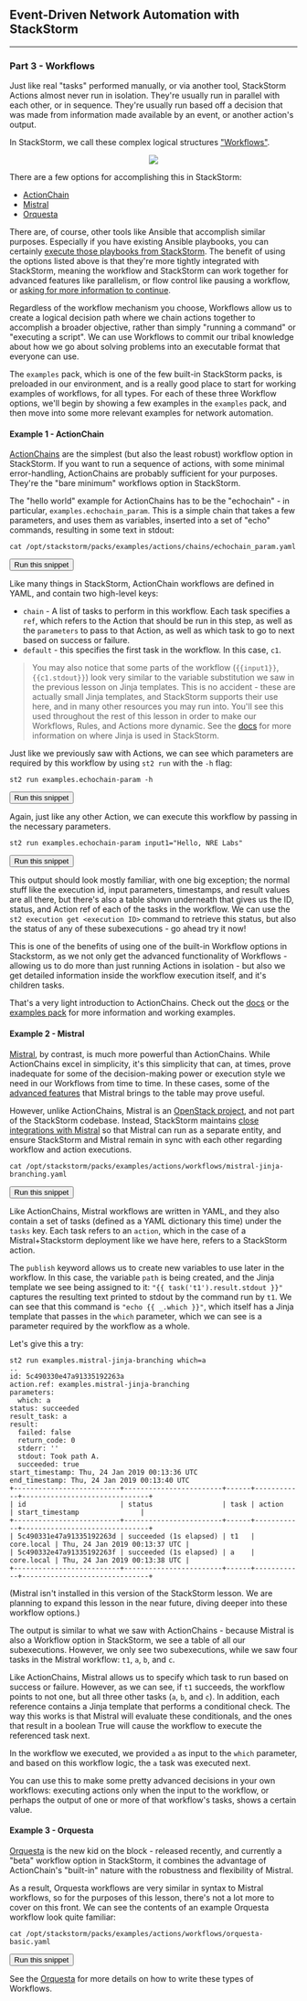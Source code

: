 ## Event-Driven Network Automation with StackStorm

---

### Part 3 - Workflows

Just like real "tasks" performed manually, or via another tool, StackStorm Actions almost never run in isolation. They're usually run in parallel with each other, or in sequence. They're usually run based off a decision that was made from information made available by an event, or another action's output.

In StackStorm, we call these complex logical structures ["Workflows"](https://docs.stackstorm.com/workflows.html).

<div style="text-align:center;"><img src="https://raw.githubusercontent.com/nre-learning/antidote/master/lessons/lesson-15/workflows.png"></div>

There are a few options for accomplishing this in StackStorm:

- [ActionChain](https://docs.stackstorm.com/actionchain.html)
- [Mistral](https://docs.stackstorm.com/mistral.html)
- [Orquesta](https://docs.stackstorm.com/orquesta.html)

There are, of course, other tools like Ansible that accomplish similar purposes. Especially if you have existing Ansible playbooks, you can certainly [execute those playbooks from StackStorm](https://github.com/StackStorm-Exchange/stackstorm-ansible). The benefit of using the options listed above is that they're more tightly integrated with StackStorm, meaning the workflow and StackStorm can work together for advanced features like parallelism, or flow control like pausing a workflow, or [asking for more information to continue](https://docs.stackstorm.com/inquiries.html).

Regardless of the workflow mechanism you choose, Workflows allow us to create a logical decision path where we chain actions together to accomplish a broader objective, rather than simply "running a command" or "executing a script". We can use Workflows to commit our tribal knowledge about how we go about solving problems into an executable format that everyone can use.

The `examples` pack, which is one of the few built-in StackStorm packs, is preloaded in our environment, and is a really good place to start for working examples of workflows, for all types. For each of these three Workflow options, we'll begin by showing a few examples in the `examples` pack, and then move into some more relevant examples for network automation.

#### Example 1 - ActionChain

[ActionChains](https://docs.stackstorm.com/actionchain.html) are the simplest (but also the least robust) workflow option in StackStorm. If you want to run a sequence of actions, with some minimal error-handling, ActionChains are probably sufficient for your purposes. They're the "bare minimum" workflows option in StackStorm.

The "hello world" example for ActionChains has to be the "echochain" - in particular, `examples.echochain_param`. This is a simple chain that takes a few parameters, and uses them as variables, inserted into a set of "echo" commands, resulting in some text in stdout:

```
cat /opt/stackstorm/packs/examples/actions/chains/echochain_param.yaml
```
<button type="button" class="btn btn-primary btn-sm" onclick="runSnippetInTab('st2', 0)">Run this snippet</button>

Like many things in StackStorm, ActionChain workflows are defined in YAML, and contain two high-level keys:

- `chain` - A list of tasks to perform in this workflow. Each task specifies a `ref`, which refers to the Action that should be run in this step, as well as the `parameters` to pass to that Action, as well as which task to go to next based on success or failure.
- `default` - this specifies the first task in the workflow. In this case, `c1`.

> You may also notice that some parts of the workflow (`{{input1}}`, `{{c1.stdout}}`) look very similar to the variable substitution we saw in the previous lesson on Jinja templates. This is no accident - these are actually small Jinja templates, and StackStorm supports their use here, and in many other resources you may run into. You'll see this used throughout the rest of this lesson in order to make our Workflows, Rules, and Actions more dynamic. See the [docs](https://docs.stackstorm.com/reference/jinja.html) for more information on where Jinja is used in StackStorm.

Just like we previously saw with Actions, we can see which parameters are required by this workflow by using `st2 run` with the `-h` flag:

```
st2 run examples.echochain-param -h
```
<button type="button" class="btn btn-primary btn-sm" onclick="runSnippetInTab('st2', 1)">Run this snippet</button>

Again, just like any other Action, we can execute this workflow by passing in the necessary parameters.

```
st2 run examples.echochain-param input1="Hello, NRE Labs"
```
<button type="button" class="btn btn-primary btn-sm" onclick="runSnippetInTab('st2', 2)">Run this snippet</button>

This output should look mostly familiar, with one big exception; the normal stuff like the execution id, input parameters,
timestamps, and result values are all there, but there's also a table shown underneath that gives us the ID, status, and
Action ref of each of the tasks in the workflow. We can use the `st2 execution get <execution ID>` command to retrieve this
status, but also the status of any of these subexecutions - go ahead try it now!

This is one of the benefits of using one of the built-in Workflow options in Stackstorm, as we not only get the advanced functionality of Workflows - allowing
us to do more than just running Actions in isolation - but also we get detailed information inside the workflow execution itself, and it's children tasks.

That's a very light introduction to ActionChains. Check out the [docs](https://docs.stackstorm.com/actionchain.html) or
the [examples pack](https://github.com/StackStorm/st2/tree/master/contrib/examples/actions/chains) for more information and working examples.

#### Example 2 - Mistral

[Mistral](https://docs.stackstorm.com/mistral.html), by contrast, is much more powerful than ActionChains. While ActionChains excel
in simplicity, it's this simplicity that can, at times, prove inadequate for some of the decision-making power or execution style we need
in our Workflows from time to time. In these cases, some of the [advanced features](https://docs.openstack.org/mistral/latest/main_features.html)
that Mistral brings to the table may prove useful.

However, unlike ActionChains, Mistral is an [OpenStack project](https://docs.openstack.org/mistral/latest/), and not part of the StackStorm codebase. Instead,
StackStorm maintains [close integrations with Mistral](https://github.com/StackStorm/st2mistral) so that Mistral can run as a separate entity,
and ensure StackStorm and Mistral remain in sync with each other regarding workflow and action executions.

```
cat /opt/stackstorm/packs/examples/actions/workflows/mistral-jinja-branching.yaml
```
<button type="button" class="btn btn-primary btn-sm" onclick="runSnippetInTab('st2', 3)">Run this snippet</button>

Like ActionChains, Mistral workflows are written in YAML, and they also contain a set of tasks (defined as a YAML dictionary this time) under the `tasks` key.
Each task refers to an `action`, which in the case of a Mistral+Stackstorm deployment like we have here, refers to a StackStorm action.

The `publish` keyword allows us to create new variables to use later in the workflow. In this case, the variable `path` is being created, and the Jinja template we see being assigned to it: `"{{ task('t1').result.stdout }}"` captures the resulting text printed to stdout by the command run by `t1`. We can see that this command is `"echo {{ _.which }}"`, which itself has a Jinja template that passes in the `which` parameter, which we can see is a parameter required by the workflow as a whole.

Let's give this a try:

```
st2 run examples.mistral-jinja-branching which=a
..
id: 5c490330e47a91335192263a
action.ref: examples.mistral-jinja-branching
parameters:
  which: a
status: succeeded
result_task: a
result:
  failed: false
  return_code: 0
  stderr: ''
  stdout: Took path A.
  succeeded: true
start_timestamp: Thu, 24 Jan 2019 00:13:36 UTC
end_timestamp: Thu, 24 Jan 2019 00:13:40 UTC
+--------------------------+------------------------+------+------------+-------------------------------+
| id                       | status                 | task | action     | start_timestamp               |
+--------------------------+------------------------+------+------------+-------------------------------+
| 5c490331e47a91335192263d | succeeded (1s elapsed) | t1   | core.local | Thu, 24 Jan 2019 00:13:37 UTC |
| 5c490332e47a91335192263f | succeeded (1s elapsed) | a    | core.local | Thu, 24 Jan 2019 00:13:38 UTC |
+--------------------------+------------------------+------+------------+-------------------------------+
```

(Mistral isn't installed in this version of the StackStorm lesson. We are planning to expand this lesson in the near future, diving deeper into these workflow options.)

The output is similar to what we saw with ActionChains - because Mistral is also a Workflow option in StackStorm, we see a table of all our subexecutions. However, we
only see two subexecutions, while we saw four tasks in the Mistral workflow: `t1`, `a`, `b`, and `c`.

Like ActionChains, Mistral allows us to specify which task to run based on success or failure. However, as we can see, if `t1` succeeds, the workflow
points to not one, but all three other tasks (`a`, `b`, and `c`). In addition, each reference contains a Jinja template that performs a conditional check.
The way this works is that Mistral will evaluate these conditionals, and the ones that result in a boolean True will cause the workflow to execute the referenced task next.

In the workflow we executed, we provided `a` as input to the `which` parameter, and based on this workflow logic, the `a` task was executed next.

You can use this to make some pretty advanced decisions in your own workflows: executing actions only when the input to the workflow,
or perhaps the output of one or more of that workflow's tasks, shows a certain value.

#### Example 3 - Orquesta

[Orquesta](https://docs.stackstorm.com/orquesta.html) is the new kid on the block - released recently, and currently a "beta" workflow
option in StackStorm, it combines the advantage of ActionChain's "built-in" nature with the robustness and flexibility of Mistral.

As a result, Orquesta workflows are very similar in syntax to Mistral workflows, so for the purposes of this lesson, there's not a lot more to cover on this front. We can see the contents of an example Orquesta workflow look quite familiar:

```
cat /opt/stackstorm/packs/examples/actions/workflows/orquesta-basic.yaml
```
<button type="button" class="btn btn-primary btn-sm" onclick="runSnippetInTab('st2', 5)">Run this snippet</button>

See the [Orquesta](https://docs.stackstorm.com/orquesta.html) for more details on how to write these types of Workflows.
